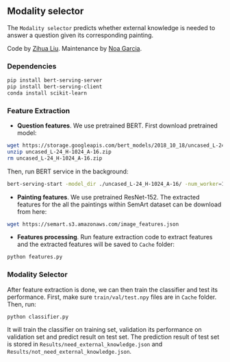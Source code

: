 ## Modality selector
The `Modality selector` predicts whether external knowledge is needed to answer a question given its corresponding painting. 

Code by [Zihua Liu](https://github.com/Zihua-Liu). Maintenance by [Noa Garcia](https://github.com/noagarcia).


### Dependencies

```bash
pip install bert-serving-server
pip install bert-serving-client
conda install scikit-learn
```


### Feature Extraction

- **Question features**. We use pretrained BERT. First download pretrained model:

```bash
wget https://storage.googleapis.com/bert_models/2018_10_18/uncased_L-24_H-1024_A-16.zip
unzip uncased_L-24_H-1024_A-16.zip
rm uncased_L-24_H-1024_A-16.zip
```

Then, run BERT service in the background:

```bash
bert-serving-start -model_dir ./uncased_L-24_H-1024_A-16/ -num_worker=1
```

- **Painting features**. We use pretrained ResNet-152. The extracted features for the all the paintings within SemArt dataset can be download from here:

```bash
wget https://semart.s3.amazonaws.com/image_features.json
```

- **Features processing**. Run feature extraction code to extract features and the extracted features will be saved to `Cache` folder:

```bash
python features.py
```


### Modality Selector

After feature extraction is done, we can then train the classifier and test its performance. First, make sure `train/val/test.npy` files are in `Cache` folder. Then, run:

```
python classifier.py
```

It will train the classifier on training set, validation its performance on validation set and predict result on test set. 
The prediction result of test set is stored in `Results/need_external_knowledge.json` and `Results/not_need_external_knowledge.json`.
